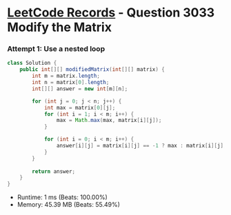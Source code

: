 # [LeetCode Records](../../README.md) - Question 3033 Modify the Matrix

### Attempt 1: Use a nested loop
```java
class Solution {
    public int[][] modifiedMatrix(int[][] matrix) {
        int m = matrix.length;
        int n = matrix[0].length;
        int[][] answer = new int[m][n];

        for (int j = 0; j < n; j++) {
            int max = matrix[0][j];
            for (int i = 1; i < m; i++) {
                max = Math.max(max, matrix[i][j]);
            }

            for (int i = 0; i < m; i++) {
                answer[i][j] = matrix[i][j] == -1 ? max : matrix[i][j];
            }
        }
        
        return answer;
    }
}
```
- Runtime: 1 ms (Beats: 100.00%)
- Memory: 45.39 MB (Beats: 55.49%)

<br>
